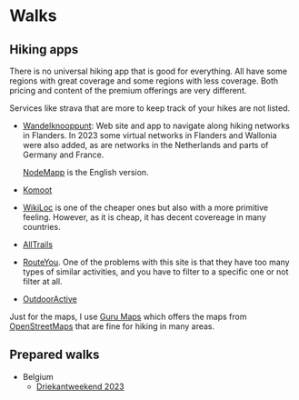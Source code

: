 # Walks

## Hiking apps

There is no universal hiking app that is good for everything. All have some regions
with great coverage and some regions with less coverage. Both pricing and content of the
premium offerings are very different.

Services like strava that are more to keep track of your hikes are not listed.

-   [Wandelknooppunt](https://www.wandelknooppunt.be/): Web site and app to navigate along 
    hiking networks in Flanders. In 2023 some virtual networks in Flanders and Wallonia 
    were also added, as are networks in the Netherlands and parts of Germany and France.

    [NodeMapp](https://www.nodemapp.com/) is the English version.

-   [Komoot](https://www.komoot.com/)

-   [WikiLoc](https://www.wikiloc.com/) is one of the cheaper ones but also with a more
    primitive feeling. However, as it is cheap, it has decent covereage in many countries.

-   [AllTrails](https://www.alltrails.com/)

-   [RouteYou](https://www.routeyou.com/). One of the problems with this site is that they
    have too many types of similar activities, and you have to filter to a specific one
    or not filter at all.

-   [OutdoorActive](https://www.outdooractive.com/)

Just for the maps, I use [Guru Maps](https://gurumaps.app/)
which offers the maps from [OpenStreetMaps](https://www.openstreetmap.org/)
that are fine for hiking in many areas.



## Prepared walks

-   Belgium
    -   [Driekantweekend 2023](BE/Driekantweekend2023/Driekantweekend2023.md)
